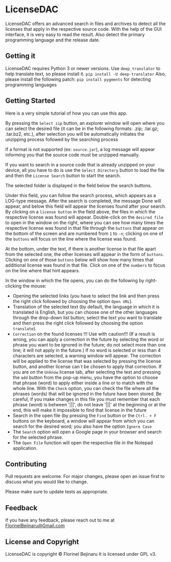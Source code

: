 
# LicenseDAC

LicenseDAC offers an advanced search in files and archives to detect all the licenses that apply in the respective source code. With the help of the GUI interface, it is very easy to read the result. Also detect the primary programming language and the release date.


## Getting it

LicenseDAC requires Python 3 or newer versions.
Use ```deep_translator``` to help translate text, so please install it.
```pip install -U deep-translator```
Also, please install the following patch:
```pip install pygments``` for detecting programming languages


## Getting Started

Here is a very simple tutorial of how you can use this app.

By pressing the ```Select zip``` button, an explorer window will open where you can select the desired file (it can be in the following formats: .zip; .tar.gz; .tar.bz2, etc.), after selection you will be automatically initiates the unzipping process followed by the searching process

If a format is not supported (ex: ```source.jar```), a log message will appear informing you that the source code must be unzipped manually.

If you want to search in a source code that is already unzipped on your device, all you have to do is use the ```Select Directory``` button to load the file and then the ```License Search``` button to start the search.

The selected folder is displayed in the field below the search buttons.

Under this field, you can follow the search process, which appears as a LOG-type message. After the search is completed, the message Done will appear, and below this field will appear the licenses found after your search. By clicking on a ```license button``` in the field above, the files in which the respective license was found will appear. Double-click on the ```desired file``` to open in the window on the right, where you can see how many times the respective license was found in that file through the ```buttons``` that appear on the bottom of the screen and are numbered from ```1``` to ```-n```; clicking on one of the ```buttons``` will focus on the line where the license was found.

At the bottom, under the text, if there is another license in that file apart from the selected one, the other licenses will appear in the form of ```buttons```. Clicking on one of those ```buttons``` below will show how many times that additional license was found in that file. Click on one of the ```numbers``` to focus on the line where that hint appears.

In the window in which the file opens, you can do the following by right-clicking the mouse:
- Opening the selected links (you have to select the link and then press the right click followed by choosing the option ```Open URL```).
- Translation of the selected text (by default, the language in which it is translated is English, but you can choose one of the other languages through the drop-down list button; select the text you want to translate and then press the right click followed by choosing the option ```translate```).
- ```Correction``` on the found licenses  !!! Use with caution!!! (If a result is wrong, you can apply a correction in the future by selecting the word or phrase you want to be ignored in the future; do not select more than one line; it will not apply in the future.) If no word is selected or less than 4 characters are selected, a warning window will appear. The correction will be applied to the license that was selected by pressing the license button, and another license can`t be chosen to apply that correction. If you are on the ```Unknow``` license tab, after selecting the text and pressing the ```add``` button from the pop-up menu, you have the option to choose that phrase (word) to apply either inside a line or to match with the whole line. With the ```Check``` option, you can check the file where all the phrases (words) that will be ignored in the future have been stored. Be careful, if you make changes in this file you must remember that each phrase (word) is between '|||', do not leave '|||' at the beginning or at the end, this will make it impossible to find that license in the future
- Search in the open file (by pressing the ```Find``` button or the ```Ctrl. + F``` buttons on the keyboard, a window will appear from which you can search for the desired word; you also have the option ```Ignore Case```
- The ```Search``` option will open a Google page in your browser and search for the selected phrase.
- The ```Open File``` function will open the respective file in the Notepad application.

## Contributing

Pull requests are welcome. For major changes, please open an issue first to discuss what you would like to change.

Please make sure to update tests as appropriate.


## Feedback

If you have any feedback, please reach out to me at FlorinelBejinaru@Gmail.com


## License and Copyright

LicenseDAC is copyright © Florinel Bejinaru 
It is licensed under GPL v3.

